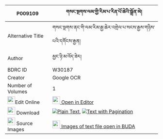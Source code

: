 |P009109|གསང་སྔགས་ལམ་གྱི་རིམ་པ་རིན་པོ་ཆེའི་སྒྲོན་མེ། 
| --- | --- 
|Alternative Title |གསང་སྔགས་ནང་གི་ལམ་རིམ་རྒྱ་ཆེར་འགྲེལ་པ་སངས་རྒྱས་གཉིས་པའི་དགོངས་རྒྱན།
|Author| མྱང་ཉི་མ་འོད་ཟེར།
|BDRC ID | W30187
|Creator | Google OCR
|Number of Volumes| 1
|<img width="25" src="https://img.icons8.com/color/25/000000/edit-property.png">Edit Online| [<img width="25" src="https://avatars.githubusercontent.com/u/45091458?s=200&v=4"> Open in Editor](http://editor.openpecha.org/P009109)
|<img width="25" src="https://img.icons8.com/fluent/48/000000/download-2.png"/>  Download | [![](https://img.icons8.com/color/20/000000/txt.png)Plain Text](https://github.com/Openpecha/P009109/releases/download/v1/sangngak_lam_gyi_rimpa_rinpoch_plain_P009109.zip), [![](https://img.icons8.com/color/20/000000/txt.png)Text with Pagination](https://github.com/Openpecha/P009109/releases/download/v1/sangngak_lam_gyi_rimpa_rinpoch_pages_P009109.zip)
|<img width="25" src="https://img.icons8.com/plasticine/100/000000/pictures-folder.png"/>  Source Images | [<img width="25" src="https://library.bdrc.io/icons/BUDA-small.svg"> Images of text file open in BUDA](https://library.bdrc.io/show/bdr:W30187)